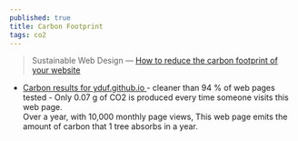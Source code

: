 ```yaml
---
published: true
title: Carbon Footprint
tags: co2
---
```

> Sustainable Web Design — [How to reduce the carbon footprint of your website](https://medium.com/tblx-insider/sustainable-web-design-how-to-reduce-the-carbon-footprint-of-your-website-2a2059efe04)

- [ Carbon results for yduf.github.io ](https://www.websitecarbon.com/website/yduf-github-io/) - cleaner than
94 % of web pages tested - Only
0.07 g of CO2 is produced every time someone visits this web page.  
Over a year, with 10,000 monthly page views, This web page emits the amount of carbon that 1 tree absorbs in a year. 
